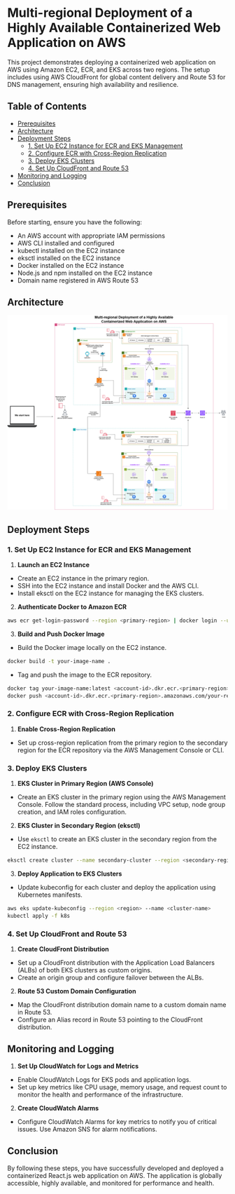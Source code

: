 # Multi-regional Deployment of a Highly Available Containerized Web Application on AWS

This project demonstrates deploying a containerized web application on AWS using Amazon EC2, ECR, and EKS across two regions. The setup includes using AWS CloudFront for global content delivery and Route 53 for DNS management, ensuring high availability and resilience.

## Table of Contents

- [Prerequisites](#prerequisites)
- [Architecture](#architecture)
- [Deployment Steps](#deployment-steps)
  - [1. Set Up EC2 Instance for ECR and EKS Management](#1-set-up-ec2-instance-for-ecr-and-eks-management)
  - [2. Configure ECR with Cross-Region Replication](#2-configure-ecr-with-cross-region-replication)
  - [3. Deploy EKS Clusters](#3-deploy-eks-clusters)
  - [4. Set Up CloudFront and Route 53](#4-set-up-cloudfront-and-route-53)
- [Monitoring and Logging](#monitoring-and-logging)
- [Conclusion](#conclusion)

## Prerequisites

Before starting, ensure you have the following:

- An AWS account with appropriate IAM permissions
- AWS CLI installed and configured
- kubectl installed on the EC2 instance
- eksctl installed on the EC2 instance
- Docker installed on the EC2 instance
- Node.js and npm installed on the EC2 instance
- Domain name registered in AWS Route 53

## Architecture

![Architecture Diagram](https://github.com/mfahad1672/AWS-Based-Multi-Region-Deployment-of-a-Fault-Tolerant-Containerized-Web-App/blob/main/architecture-design.png?raw=true)

## Deployment Steps

### 1. Set Up EC2 Instance for ECR and EKS Management

1. **Launch an EC2 Instance**

- Create an EC2 instance in the primary region.
- SSH into the EC2 instance and install Docker and the AWS CLI.
- Install eksctl on the EC2 instance for managing the EKS clusters.

2. **Authenticate Docker to Amazon ECR**

```sh
aws ecr get-login-password --region <primary-region> | docker login --username AWS --password-stdin <account-id>.dkr.ecr.<primary-region>.amazonaws.com
```

3.  **Build and Push Docker Image**

- Build the Docker image locally on the EC2 instance.

```sh
docker build -t your-image-name .
```

- Tag and push the image to the ECR repository.

```sh
docker tag your-image-name:latest <account-id>.dkr.ecr.<primary-region>.amazonaws.com/your-repo-name:latest
docker push <account-id>.dkr.ecr.<primary-region>.amazonaws.com/your-repo-name:latest
```

### 2. Configure ECR with Cross-Region Replication

1. **Enable Cross-Region Replication**

- Set up cross-region replication from the primary region to the secondary region for the ECR repository via the AWS Management Console or CLI.

### 3. Deploy EKS Clusters

1. **EKS Cluster in Primary Region (AWS Console)**

- Create an EKS cluster in the primary region using the AWS Management Console. Follow the standard process, including VPC setup, node group creation, and IAM roles configuration.

2. **EKS Cluster in Secondary Region (eksctl)**

- Use `eksctl` to create an EKS cluster in the secondary region from the EC2 instance.

```sh
eksctl create cluster --name secondary-cluster --region <secondary-region> --nodegroup-name standard-workers --node-type t3.medium --nodes 3
```

3. **Deploy Application to EKS Clusters**

- Update kubeconfig for each cluster and deploy the application using Kubernetes manifests.

```sh
aws eks update-kubeconfig --region <region> --name <cluster-name>
kubectl apply -f k8s
```

### 4. Set Up CloudFront and Route 53

1. **Create CloudFront Distribution**

- Set up a CloudFront distribution with the Application Load Balancers (ALBs) of both EKS clusters as custom origins.
- Create an origin group and configure failover between the ALBs.

2. **Route 53 Custom Domain Configuration**

- Map the CloudFront distribution domain name to a custom domain name in Route 53.
- Configure an Alias record in Route 53 pointing to the CloudFront distribution.

## Monitoring and Logging

1. **Set Up CloudWatch for Logs and Metrics**

- Enable CloudWatch Logs for EKS pods and application logs.
- Set up key metrics like CPU usage, memory usage, and request count to monitor the health and performance of the infrastructure.

2. **Create CloudWatch Alarms**

- Configure CloudWatch Alarms for key metrics to notify you of critical issues. Use Amazon SNS for alarm notifications.

## Conclusion

By following these steps, you have successfully developed and deployed a containerized React.js web application on AWS. The application is globally accessible, highly available, and monitored for performance and health.
